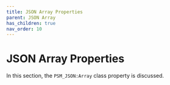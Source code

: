 ```yaml
---
title: JSON Array Properties
parent: JSON Array
has_children: true
nav_order: 10
---
```


# JSON Array Properties

In this section, the `PSM_JSON:Array` class property is discussed.

